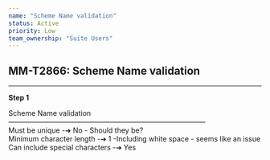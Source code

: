 ```yaml
---
name: "Scheme Name validation"
status: Active
priority: Low
team_ownership: "Suite Users"
---
```


## MM-T2866: Scheme Name validation

---

**Step 1**

Scheme Name validation\
————————————————————————————\
Must be unique -➜ No - Should they be?\
Minimum character length -➜ 1 -Including white space - seems like an issue\
Can include special characters -➜ Yes
